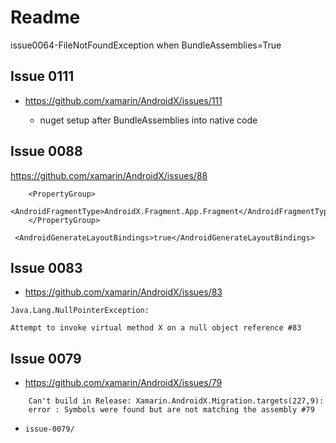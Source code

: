# Readme


issue0064-FileNotFoundException when BundleAssemblies=True

## Issue 0111

*   https://github.com/xamarin/AndroidX/issues/111

	*	nuget setup after BundleAssemblies into native code

## Issue 0088


https://github.com/xamarin/AndroidX/issues/88

```
    <PropertyGroup>
        <AndroidFragmentType>AndroidX.Fragment.App.Fragment</AndroidFragmentType> 
    </PropertyGroup>
```

```
 <AndroidGenerateLayoutBindings>true</AndroidGenerateLayoutBindings>
 ```

## Issue 0083

*   https://github.com/xamarin/AndroidX/issues/83

```
Java.Lang.NullPointerException: 

Attempt to invoke virtual method X on a null object reference #83
```

## Issue 0079

*   https://github.com/xamarin/AndroidX/issues/79

```
    Can't build in Release: Xamarin.AndroidX.Migration.targets(227,9): 
    error : Symbols were found but are not matching the assembly #79
```

*   `issue-0079/`

